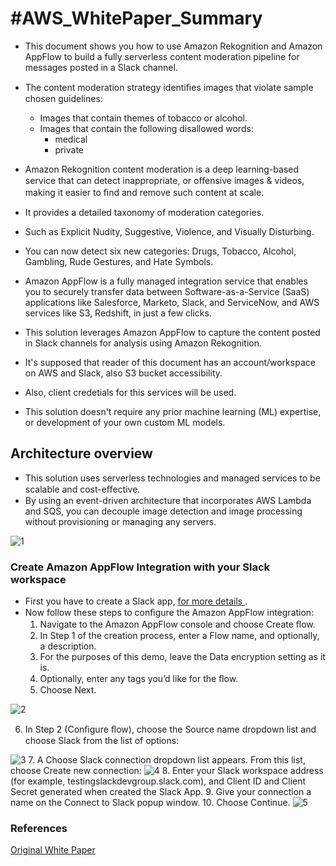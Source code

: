 

# #AWS_WhitePaper_Summary

- This document shows you how to use Amazon Rekognition and Amazon AppFlow to build a fully serverless content moderation pipeline for messages posted in a Slack channel. 

- The content moderation strategy identiﬁes images that violate sample chosen guidelines:
  - Images that contain themes of tobacco or alcohol.
  - Images that contain the following disallowed words:
     - medical
     - private

- Amazon Rekognition content moderation is a deep learning-based service that can detect inappropriate, or oﬀensive images & videos, making it easier to ﬁnd and remove such content at scale.
- It provides a detailed taxonomy of moderation categories. 
-  Such as Explicit Nudity, Suggestive, Violence, and Visually Disturbing.
-  You can now detect six new categories: Drugs, Tobacco, Alcohol, Gambling, Rude Gestures, and Hate Symbols.

- Amazon AppFlow is a fully managed integration service that enables you to securely transfer data between Software-as-a-Service (SaaS) applications like Salesforce, Marketo, Slack, and ServiceNow, and AWS services like S3, Redshift, in just a few clicks.
-  This solution leverages Amazon AppFlow to capture the content posted in Slack channels for analysis using Amazon Rekognition.
- It's supposed that reader of this document has an account/workspace on AWS and Slack, also S3 bucket accessibility.
- Also, client credetials for this services will be used.  
- This solution doesn't require any prior machine learning (ML) expertise, or development of your own custom ML models.

## Architecture overview
- This solution uses serverless technologies and managed services to be scalable and cost-eﬀective.
-  By using an event-driven architecture that incorporates AWS Lambda and SQS, you can decouple image detection and image processing without provisioning or managing any servers.

![1](https://user-images.githubusercontent.com/23625821/126063940-44fdd366-c750-4643-9dd7-ccf5bfd0ca69.png)

### Create Amazon AppFlow Integration with your Slack workspace
- First you have to create a Slack app, <a href="https://api.slack.com/authentication/basics"> for more details </a> . 
- Now follow these steps to conﬁgure the Amazon AppFlow integration: 
   1. Navigate to the Amazon AppFlow console and choose Create ﬂow.
   2. In Step 1 of the creation process, enter a Flow name, and optionally, a description. 
   3. For the purposes of this demo, leave the Data  encryption setting as it is.
   4. Optionally, enter any tags you’d like for the ﬂow.
   5. Choose Next.

![2](https://user-images.githubusercontent.com/23625821/126064238-b2f9535e-6989-4941-b5e0-f2dfbe7d13eb.png)
   
   6. In Step 2 (Conﬁgure ﬂow), choose the Source name dropdown list and choose Slack from the list of options:

  ![3](https://user-images.githubusercontent.com/23625821/126064279-d5b32388-de1a-4216-b1c2-27d485cfaf3f.png) 
   7. A Choose Slack connection dropdown list appears. From this list, choose Create new connection:
   ![4](https://user-images.githubusercontent.com/23625821/126064307-fdc5e466-2301-4358-89c1-9a69d651ec10.png)
   8. Enter your Slack workspace address (for example, testingslackdevgroup.slack.com), and Client ID and Client Secret generated when created the Slack App.
   9. Give your connection a name on the Connect to Slack popup window.
   10. Choose Continue.
   ![5](https://user-images.githubusercontent.com/23625821/126064352-d3841ee3-5111-485a-bf60-40e9a4785111.png)



### References

<a href="https://docs.aws.amazon.com/whitepapers/latest/moderating-image-content-in-slack/moderating-image-content-in-slack.pdf#moderating-image-content-in-slack"> Original White Paper </a>

